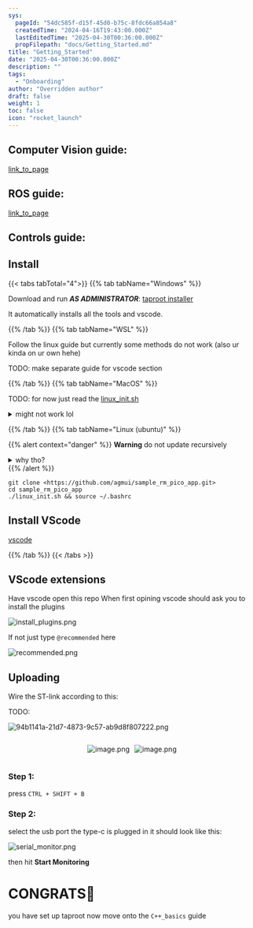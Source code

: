 ```yaml
---
sys:
  pageId: "54dc585f-d15f-45d0-b75c-8fdc66a854a8"
  createdTime: "2024-04-16T19:43:00.000Z"
  lastEditedTime: "2025-04-30T00:36:00.000Z"
  propFilepath: "docs/Getting_Started.md"
title: "Getting_Started"
date: "2025-04-30T00:36:00.000Z"
description: ""
tags:
  - "Onboarding"
author: "Overridden author"
draft: false
weight: 1
toc: false
icon: "rocket_launch"
---
```


## Computer Vision guide:

[link_to_page](86d45bc0-388b-4d26-8848-44f255f73d0e)

## ROS guide:

[link_to_page](3c76c1de-ec8f-46d6-8b0a-294005edc2d5)

## Controls guide:

## Install

{{< tabs tabTotal="4">}}
{{% tab tabName="Windows" %}}

Download and run _**AS ADMINISTRATOR**_: [taproot installer](https://github.com/Thornbots/TeachingFreshies/releases/tag/1.0)

It automatically installs all the tools and vscode.

{{% /tab %}}
{{% tab tabName="WSL" %}}

Follow the linux guide but currently some methods do not work (also ur kinda on ur own hehe)

TODO: make separate guide for vscode section

{{% /tab %}}
{{% tab tabName="MacOS" %}}

TODO: for now just read the [linux_init.sh](https://github.com/agmui/sample_rm_pico_app/blob/main/linux_init.sh)

<details>
<summary>might not work lol</summary>

`brew install libusb pkg-config`

Next install: [vscode](https://code.visualstudio.com/Download)

</details>

{{% /tab %}}
{{% tab tabName="Linux (ubuntu)" %}}

{{% alert context="danger" %}}
**Warning** do not update recursively
<details>
<summary>why tho?</summary>
There are some submodules that may go on for a while (like tinyusb) and I highly
recommend you don't need to get them.
If you want to see what submodules I update just look in `linux_init.sh`
</details>
{{% /alert %}}

```shell
git clone <https://github.com/agmui/sample_rm_pico_app.git>
cd sample_rm_pico_app
./linux_init.sh && source ~/.bashrc
```

## Install VScode

[vscode](https://code.visualstudio.com/Download)

{{% /tab %}}
{{< /tabs >}}

## VScode extensions

Have vscode open this repo
When first opining vscode should ask you to install the plugins

![install_plugins.png](https://prod-files-secure.s3.us-west-2.amazonaws.com/d518164a-d88e-44d1-a4ee-3adb3bd8bce0/89bd30f0-1825-4e77-867b-0a41ce370880/install_plugins.png?X-Amz-Algorithm=AWS4-HMAC-SHA256&X-Amz-Content-Sha256=UNSIGNED-PAYLOAD&X-Amz-Credential=ASIAZI2LB466QJ6POABL%2F20250605%2Fus-west-2%2Fs3%2Faws4_request&X-Amz-Date=20250605T200801Z&X-Amz-Expires=3600&X-Amz-Security-Token=IQoJb3JpZ2luX2VjEHMaCXVzLXdlc3QtMiJGMEQCICtE%2BRN6wXVXh%2FRsg8w90TxU6Od30NyaVCROVm6NZlXaAiAYIgfO3gtKOO6vPF3tLzlRkU2OKgSPa%2BFOgaOV%2BmN5TCr%2FAwhMEAAaDDYzNzQyMzE4MzgwNSIMOVlWnYlWYjlTU6BVKtwDwJE6lku3Doy1t8jVi0mJRAJRGJrammRN7pCY2EpJx9YagUUquMJH6MDzqJt9mc%2BueNMjddSVh5K9wkLMS1jq4v%2FbQ7ZqHrX7T3k%2B%2FVX%2BJxkqECsL7FSS93MrEeiVYPCfihjcAkztDP%2Bqo2wt9UqwWJetPKjSC8LD9s5gD9dkU%2FhlXDyZp4sA85NDbzUBqW4MJmUU%2BAbbOwOmEcsy7byiL%2FSX55%2BHmf69v1J90ixJuv5kTp5B5sXveIzEf22j%2BMqcFRqWOztE8RzApQU5mq0L%2BZTKkJhCWPBX1Tk5V93rRtMIX4J7ciWvVFZC4NDqhyZICV91k0TGjEmY1y3BTSEoTDwOjPnKpKgaA%2FWN7Oh%2BgewZntJWDbXUyfOU9EcXaU0sM3X1Ab4VHvQgBZkDvU%2BVZhtwtbzLPckx4bb%2BQA9oZIpMJMNDs8vZLAAD03E%2FNQAlHEcssJnRoSEiM8Hwga%2FILeLuFfWB%2Fjg2uydhwlw7K8Z830oeAOTQygZQyEr39sKfo%2B3T%2BbDdG88CpjFGbrNoevn91njAFayXC%2B%2F20JyiO9mcZatBb4nZbk9pSdcTqank2U80a7o9RmzKccAnVPGe6ca5kbf0yuMzqeVK3bLGt2Zr79SM8JRbKb1IusEws9iHwgY6pgEbGL0LXG9zb8aTrZmzTX%2F7Q3Frt9hYTbtx49Wdzak%2Fc8ylbxNu48dxIwPfX95ZHTMfHI38eqfGHUYTPuK22RJvO2Md6buASRfT1S1LvGjjjM9IoB%2FmqasXlPBYw%2BMGQVCrOxkHD%2FRjEX99Pt5tX6oAeCl5McaKMp95sN9rOV%2BGyjkZAFs2S1mudfdVRrhlc2%2BCgGL95eDSdjU%2FP9KAFwBPQ%2B2UCUDa&X-Amz-Signature=6e8781b5a2905f3c236079c54d0c950edc19df5f78091ea40c6612bb5ebe5bff&X-Amz-SignedHeaders=host&x-id=GetObject)

If not just type `@recommended` here  

![recommended.png](https://prod-files-secure.s3.us-west-2.amazonaws.com/d518164a-d88e-44d1-a4ee-3adb3bd8bce0/61e661e9-5d85-4dfc-be0d-8d2097a5e793/recommended.png?X-Amz-Algorithm=AWS4-HMAC-SHA256&X-Amz-Content-Sha256=UNSIGNED-PAYLOAD&X-Amz-Credential=ASIAZI2LB466QJ6POABL%2F20250605%2Fus-west-2%2Fs3%2Faws4_request&X-Amz-Date=20250605T200801Z&X-Amz-Expires=3600&X-Amz-Security-Token=IQoJb3JpZ2luX2VjEHMaCXVzLXdlc3QtMiJGMEQCICtE%2BRN6wXVXh%2FRsg8w90TxU6Od30NyaVCROVm6NZlXaAiAYIgfO3gtKOO6vPF3tLzlRkU2OKgSPa%2BFOgaOV%2BmN5TCr%2FAwhMEAAaDDYzNzQyMzE4MzgwNSIMOVlWnYlWYjlTU6BVKtwDwJE6lku3Doy1t8jVi0mJRAJRGJrammRN7pCY2EpJx9YagUUquMJH6MDzqJt9mc%2BueNMjddSVh5K9wkLMS1jq4v%2FbQ7ZqHrX7T3k%2B%2FVX%2BJxkqECsL7FSS93MrEeiVYPCfihjcAkztDP%2Bqo2wt9UqwWJetPKjSC8LD9s5gD9dkU%2FhlXDyZp4sA85NDbzUBqW4MJmUU%2BAbbOwOmEcsy7byiL%2FSX55%2BHmf69v1J90ixJuv5kTp5B5sXveIzEf22j%2BMqcFRqWOztE8RzApQU5mq0L%2BZTKkJhCWPBX1Tk5V93rRtMIX4J7ciWvVFZC4NDqhyZICV91k0TGjEmY1y3BTSEoTDwOjPnKpKgaA%2FWN7Oh%2BgewZntJWDbXUyfOU9EcXaU0sM3X1Ab4VHvQgBZkDvU%2BVZhtwtbzLPckx4bb%2BQA9oZIpMJMNDs8vZLAAD03E%2FNQAlHEcssJnRoSEiM8Hwga%2FILeLuFfWB%2Fjg2uydhwlw7K8Z830oeAOTQygZQyEr39sKfo%2B3T%2BbDdG88CpjFGbrNoevn91njAFayXC%2B%2F20JyiO9mcZatBb4nZbk9pSdcTqank2U80a7o9RmzKccAnVPGe6ca5kbf0yuMzqeVK3bLGt2Zr79SM8JRbKb1IusEws9iHwgY6pgEbGL0LXG9zb8aTrZmzTX%2F7Q3Frt9hYTbtx49Wdzak%2Fc8ylbxNu48dxIwPfX95ZHTMfHI38eqfGHUYTPuK22RJvO2Md6buASRfT1S1LvGjjjM9IoB%2FmqasXlPBYw%2BMGQVCrOxkHD%2FRjEX99Pt5tX6oAeCl5McaKMp95sN9rOV%2BGyjkZAFs2S1mudfdVRrhlc2%2BCgGL95eDSdjU%2FP9KAFwBPQ%2B2UCUDa&X-Amz-Signature=4b026e00a763eccd0b62b4fd2a63aa983252337f34f1e77721216406f1297b43&X-Amz-SignedHeaders=host&x-id=GetObject)

## Uploading

Wire the ST-link according to this:

TODO:

![94b1141a-21d7-4873-9c57-ab9d8f807222.png](https://prod-files-secure.s3.us-west-2.amazonaws.com/d518164a-d88e-44d1-a4ee-3adb3bd8bce0/e5fad17d-ab82-4300-9f4c-505ab4b1202c/94b1141a-21d7-4873-9c57-ab9d8f807222.png?X-Amz-Algorithm=AWS4-HMAC-SHA256&X-Amz-Content-Sha256=UNSIGNED-PAYLOAD&X-Amz-Credential=ASIAZI2LB466QJ6POABL%2F20250605%2Fus-west-2%2Fs3%2Faws4_request&X-Amz-Date=20250605T200801Z&X-Amz-Expires=3600&X-Amz-Security-Token=IQoJb3JpZ2luX2VjEHMaCXVzLXdlc3QtMiJGMEQCICtE%2BRN6wXVXh%2FRsg8w90TxU6Od30NyaVCROVm6NZlXaAiAYIgfO3gtKOO6vPF3tLzlRkU2OKgSPa%2BFOgaOV%2BmN5TCr%2FAwhMEAAaDDYzNzQyMzE4MzgwNSIMOVlWnYlWYjlTU6BVKtwDwJE6lku3Doy1t8jVi0mJRAJRGJrammRN7pCY2EpJx9YagUUquMJH6MDzqJt9mc%2BueNMjddSVh5K9wkLMS1jq4v%2FbQ7ZqHrX7T3k%2B%2FVX%2BJxkqECsL7FSS93MrEeiVYPCfihjcAkztDP%2Bqo2wt9UqwWJetPKjSC8LD9s5gD9dkU%2FhlXDyZp4sA85NDbzUBqW4MJmUU%2BAbbOwOmEcsy7byiL%2FSX55%2BHmf69v1J90ixJuv5kTp5B5sXveIzEf22j%2BMqcFRqWOztE8RzApQU5mq0L%2BZTKkJhCWPBX1Tk5V93rRtMIX4J7ciWvVFZC4NDqhyZICV91k0TGjEmY1y3BTSEoTDwOjPnKpKgaA%2FWN7Oh%2BgewZntJWDbXUyfOU9EcXaU0sM3X1Ab4VHvQgBZkDvU%2BVZhtwtbzLPckx4bb%2BQA9oZIpMJMNDs8vZLAAD03E%2FNQAlHEcssJnRoSEiM8Hwga%2FILeLuFfWB%2Fjg2uydhwlw7K8Z830oeAOTQygZQyEr39sKfo%2B3T%2BbDdG88CpjFGbrNoevn91njAFayXC%2B%2F20JyiO9mcZatBb4nZbk9pSdcTqank2U80a7o9RmzKccAnVPGe6ca5kbf0yuMzqeVK3bLGt2Zr79SM8JRbKb1IusEws9iHwgY6pgEbGL0LXG9zb8aTrZmzTX%2F7Q3Frt9hYTbtx49Wdzak%2Fc8ylbxNu48dxIwPfX95ZHTMfHI38eqfGHUYTPuK22RJvO2Md6buASRfT1S1LvGjjjM9IoB%2FmqasXlPBYw%2BMGQVCrOxkHD%2FRjEX99Pt5tX6oAeCl5McaKMp95sN9rOV%2BGyjkZAFs2S1mudfdVRrhlc2%2BCgGL95eDSdjU%2FP9KAFwBPQ%2B2UCUDa&X-Amz-Signature=350f1a6f91df3ee7f8c3a8e334eb80d5b563cc3c57d60a4b02fc807af513ce4c&X-Amz-SignedHeaders=host&x-id=GetObject)

<div style="display: flex;flex-direction: row; column-gap:10px; max-width: 630px;justify-content: center;">
<div>

![image.png](https://prod-files-secure.s3.us-west-2.amazonaws.com/d518164a-d88e-44d1-a4ee-3adb3bd8bce0/210ecb78-1116-4d7b-b9b7-2292f66fa2c2/image.png?X-Amz-Algorithm=AWS4-HMAC-SHA256&X-Amz-Content-Sha256=UNSIGNED-PAYLOAD&X-Amz-Credential=ASIAZI2LB466XQDT4HZM%2F20250605%2Fus-west-2%2Fs3%2Faws4_request&X-Amz-Date=20250605T200806Z&X-Amz-Expires=3600&X-Amz-Security-Token=IQoJb3JpZ2luX2VjEHMaCXVzLXdlc3QtMiJHMEUCIQDj2%2FxzMulj6kUUFfiuVmUy%2FBuQqrcL6TsR4snQXbwzrQIgPP0lqwU7Fk99xE8vpGrYXVR5%2BdrtLaaV5ciwHSFC3J0q%2FwMITBAAGgw2Mzc0MjMxODM4MDUiDJ87I7qjRyEa9uvXkSrcA5sDP56DBUYgXcv4mohLbzrnopaPUE8chfVn9yvL7TYZ1AWPimKPP29HFHr1NVXeAwm5tnwoNBAXxZejL9aQS65e9%2FQ0LfzHhzwmSxJJOCdtYNQ5YfePst6jl1FG9fTJmG%2BCZ6JPe4Y%2FWI3fKfnzdSIu9JAuYI4mhDeHlqGfhuthqc3Exi4ltDG0PfSsxDwjGgENkrmJP2zOZqwGohgfXrU2EV11jFxdzfjYTS45b7pamqimnrzjx9czYCyD5RjBhDMSOJrL4xL%2BpOMBXAzj4xR0dIWvOxYAX6gkCMj1pivxQT9%2BcbrQoKV2BZW5HDXdj2YLAaDrDsJhZ6aeow2xFGENzAcCCCRmrTLZcyMHrqZSULUIu7o%2B69B3Xv5J54XTXA88%2F0I2EAsXXGcV%2FAOjkGN4y3ih0%2B5B%2BNCpL%2Fssys6uHVH2M%2BVx%2BxmOhH8p3Mriv4ZeAK7x5LjFbMOQrk8pSZvlkrx9sAskddUlbIGd1dxcFcL6JwiTik%2FDQrCrcT2h8StYanCph7BnC1Lna%2BG6%2Bxx8RSTOd9mVKXmaj%2FYjixK5igLr8jckEXTf38fpK3dpJSE%2F6Oq3cPSM8RJRTFMatiTvfxmusSBvqXCJAS1x366IQmjocIB7Wrejc35wMJPYh8IGOqUBbY6hC7IdbG23rhAB49PBD8dpt6oDpKeVlHbjWeGXYbHtxobFzE6%2BiBd7qFxzsHaXTuJhV%2FDKZ1vLUf4rzZcVNc5GbJp%2BleXN4PeNA8ck6irMhXLJlFK3BcA3lfUE%2B7OosDkA5Bd8bxAsj2ZGi12g18B6HTO9i2RwFHbfqV0q9HDdTArKuRvHeLaEPeL4%2FiE7yVlXSXmQF8nn35SGhlyFmTqlr1pv&X-Amz-Signature=da3d240a902d30bde1a7334b5158467f077d19e0fb39b409c412695963b215b3&X-Amz-SignedHeaders=host&x-id=GetObject)

</div>
<div>

![image.png](https://prod-files-secure.s3.us-west-2.amazonaws.com/d518164a-d88e-44d1-a4ee-3adb3bd8bce0/33a0fd0f-8ca6-4a86-8e09-26e95ded1fff/image.png?X-Amz-Algorithm=AWS4-HMAC-SHA256&X-Amz-Content-Sha256=UNSIGNED-PAYLOAD&X-Amz-Credential=ASIAZI2LB4667QYEVOK4%2F20250605%2Fus-west-2%2Fs3%2Faws4_request&X-Amz-Date=20250605T200806Z&X-Amz-Expires=3600&X-Amz-Security-Token=IQoJb3JpZ2luX2VjEHMaCXVzLXdlc3QtMiJHMEUCIDy%2BqlEsr20lz5qGFjI2A%2FmikBSLaym7CLTH%2BAKENmvFAiEAlt7yEsCm%2FMyWsbEcrf5KeBZZJETguZ2H%2BMBnpwTSRA8q%2FwMITBAAGgw2Mzc0MjMxODM4MDUiDDxL6Veg3i0vbtFFKyrcA6CnHlJNaeuEq444sDjIazE4PEKMJVEGPTqF7M0raw8%2BvVnXiFGbILfOrVUqXLPtUENTLgx5aNwWFvjVJYZWOhv1BDPqeI3sRITIlbjobz6JFPCv4lvbomT4FFOt%2BHJT7JNJvaFopWYc1U5Dp1fIQA88t%2FxkuTVEXhv2muA9f%2FktabFko1BrghbUJFHCiGcB1JvSLq%2B9PxG6VC6dhGET9f3xG0u6dsr%2B%2FrAlSSU%2FO9Z1X20YkiiFYKh1TFEnx75bfod1g58QogV4XiUrje2sKB9v2xaHc7Z2TcFWrIfCJysLZUI8U5Csw0K8c434aawGKeBBrJ1XOdr4dUraZK85rLARldFb3qpDtw%2BZZZ3nO0bGqCYujmL7LOac41seHLJ%2BXDsbCSqINfWODcGiK37Zj6W%2B4WOTuijPqEpBQgygFDmmnz%2FzRIkQpB%2B3F3rn1QIgC7%2BFm8e8v6SXxl8gxBql6l4Em77m2UgwpWNNZnHvU5q3dTEzVDlksK5Ogf7xO3kFtY8W3qMqWs6mBm%2F%2BMqc9xlk1iC0wvupBkKhN3xQPZc3dMV5HJABhmcy6xTjTR6xH5365wKUIyP5rQd8lJFpEiZsWu%2BOWqA6b9bTXnXE0BqoJiL4VkIIjGOyrcW7sMIDYh8IGOqUB4v2yLx0M3sEOtPGtaW7RUgnFrCR8Xw%2F1AcSOpXhxXgxWKUpY7PENvkcAfq28mq%2BYDjdkQfMRx3vZDCeJgVXuzJI2JSBW3i33J1dhKa5n3s8cHBX8vQuLYJMcABgXTD2FhTYlz2fofAplX1sevISlySAu8TcI3bPtMO63mccwD2deSikbdZVJ1pW72dLs4iah7%2BA3qv02HTlqGFVl7cX%2FplqAxCNo&X-Amz-Signature=45e204e29a98e445d767d04b2492eb48bd5850c878e4b4d52da09e88d4f57647&X-Amz-SignedHeaders=host&x-id=GetObject)

</div>
</div>

### Step 1:

press `CTRL + SHIFT + B`

### Step 2:

select the usb port the type-c is plugged in it should look like this:

![serial_monitor.png](https://prod-files-secure.s3.us-west-2.amazonaws.com/d518164a-d88e-44d1-a4ee-3adb3bd8bce0/f03f4774-05d4-4393-b6a0-d5efb6d315ab/serial_monitor.png?X-Amz-Algorithm=AWS4-HMAC-SHA256&X-Amz-Content-Sha256=UNSIGNED-PAYLOAD&X-Amz-Credential=ASIAZI2LB466QJ6POABL%2F20250605%2Fus-west-2%2Fs3%2Faws4_request&X-Amz-Date=20250605T200801Z&X-Amz-Expires=3600&X-Amz-Security-Token=IQoJb3JpZ2luX2VjEHMaCXVzLXdlc3QtMiJGMEQCICtE%2BRN6wXVXh%2FRsg8w90TxU6Od30NyaVCROVm6NZlXaAiAYIgfO3gtKOO6vPF3tLzlRkU2OKgSPa%2BFOgaOV%2BmN5TCr%2FAwhMEAAaDDYzNzQyMzE4MzgwNSIMOVlWnYlWYjlTU6BVKtwDwJE6lku3Doy1t8jVi0mJRAJRGJrammRN7pCY2EpJx9YagUUquMJH6MDzqJt9mc%2BueNMjddSVh5K9wkLMS1jq4v%2FbQ7ZqHrX7T3k%2B%2FVX%2BJxkqECsL7FSS93MrEeiVYPCfihjcAkztDP%2Bqo2wt9UqwWJetPKjSC8LD9s5gD9dkU%2FhlXDyZp4sA85NDbzUBqW4MJmUU%2BAbbOwOmEcsy7byiL%2FSX55%2BHmf69v1J90ixJuv5kTp5B5sXveIzEf22j%2BMqcFRqWOztE8RzApQU5mq0L%2BZTKkJhCWPBX1Tk5V93rRtMIX4J7ciWvVFZC4NDqhyZICV91k0TGjEmY1y3BTSEoTDwOjPnKpKgaA%2FWN7Oh%2BgewZntJWDbXUyfOU9EcXaU0sM3X1Ab4VHvQgBZkDvU%2BVZhtwtbzLPckx4bb%2BQA9oZIpMJMNDs8vZLAAD03E%2FNQAlHEcssJnRoSEiM8Hwga%2FILeLuFfWB%2Fjg2uydhwlw7K8Z830oeAOTQygZQyEr39sKfo%2B3T%2BbDdG88CpjFGbrNoevn91njAFayXC%2B%2F20JyiO9mcZatBb4nZbk9pSdcTqank2U80a7o9RmzKccAnVPGe6ca5kbf0yuMzqeVK3bLGt2Zr79SM8JRbKb1IusEws9iHwgY6pgEbGL0LXG9zb8aTrZmzTX%2F7Q3Frt9hYTbtx49Wdzak%2Fc8ylbxNu48dxIwPfX95ZHTMfHI38eqfGHUYTPuK22RJvO2Md6buASRfT1S1LvGjjjM9IoB%2FmqasXlPBYw%2BMGQVCrOxkHD%2FRjEX99Pt5tX6oAeCl5McaKMp95sN9rOV%2BGyjkZAFs2S1mudfdVRrhlc2%2BCgGL95eDSdjU%2FP9KAFwBPQ%2B2UCUDa&X-Amz-Signature=9a2a4c35ee01b28bafb29f5cf9be2f35ead7301512e174553a3293284594d13e&X-Amz-SignedHeaders=host&x-id=GetObject)

then hit **Start Monitoring**

# CONGRATS🎉

you have set up taproot now move onto the `C++_basics` guide
